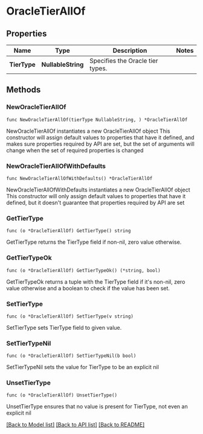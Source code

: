 # OracleTierAllOf

## Properties

Name | Type | Description | Notes
------------ | ------------- | ------------- | -------------
**TierType** | **NullableString** | Specifies the Oracle tier types. | 

## Methods

### NewOracleTierAllOf

`func NewOracleTierAllOf(tierType NullableString, ) *OracleTierAllOf`

NewOracleTierAllOf instantiates a new OracleTierAllOf object
This constructor will assign default values to properties that have it defined,
and makes sure properties required by API are set, but the set of arguments
will change when the set of required properties is changed

### NewOracleTierAllOfWithDefaults

`func NewOracleTierAllOfWithDefaults() *OracleTierAllOf`

NewOracleTierAllOfWithDefaults instantiates a new OracleTierAllOf object
This constructor will only assign default values to properties that have it defined,
but it doesn't guarantee that properties required by API are set

### GetTierType

`func (o *OracleTierAllOf) GetTierType() string`

GetTierType returns the TierType field if non-nil, zero value otherwise.

### GetTierTypeOk

`func (o *OracleTierAllOf) GetTierTypeOk() (*string, bool)`

GetTierTypeOk returns a tuple with the TierType field if it's non-nil, zero value otherwise
and a boolean to check if the value has been set.

### SetTierType

`func (o *OracleTierAllOf) SetTierType(v string)`

SetTierType sets TierType field to given value.


### SetTierTypeNil

`func (o *OracleTierAllOf) SetTierTypeNil(b bool)`

 SetTierTypeNil sets the value for TierType to be an explicit nil

### UnsetTierType
`func (o *OracleTierAllOf) UnsetTierType()`

UnsetTierType ensures that no value is present for TierType, not even an explicit nil

[[Back to Model list]](../README.md#documentation-for-models) [[Back to API list]](../README.md#documentation-for-api-endpoints) [[Back to README]](../README.md)


